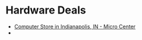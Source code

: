 # Hardware Deals

- [Computer Store in Indianapolis, IN - Micro Center](https://www.microcenter.com/site/stores/Indianapolis.aspx)
-